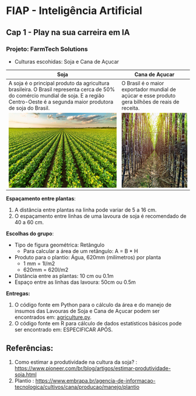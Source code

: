 # FIAP - Inteligência Artificial
## Cap 1 - Play na sua carreira em IA

### Projeto: FarmTech Solutions

* Culturas escohidas: Soja e Cana de Açucar


| Soja                                                                                                                                                                                          | Cana de Açucar                                                                                    |
|-----------------------------------------------------------------------------------------------------------------------------------------------------------------------------------------------|---------------------------------------------------------------------------------------------------|
| A soja é o principal produto da agricultura brasileira. O Brasil representa cerca de 50% do comércio mundial de soja.  E a região Centro-Oeste é a segunda maior produtora de soja do Brasil. | O Brasil é o maior exportador mundial de açúcar e esse produto gera bilhões de reais de receita.  |
| <img alt="Soja" src="./img/soja.jpeg" width="320" height="205" />                                                                                                                             | <img alt="Cana de Açucar" src="./img/cana.jpg" width="320" height="205" />                        |

**Espaçamento entre plantas**:
1. A distância entre plantas na linha pode variar de 5 a 16 cm. 
2. O espaçamento entre linhas de uma lavoura de soja é recomendado de 40 a 60 cm.

**Escolhas do grupo**:

* Tipo de figura geométrica: Retângulo
  * Para calcular a área de um retângulo: A = B * H 
* Produto para o plantio: Água, 620mm (milímetros) por planta
  * 1 mm = 1l/m2
  * 620mm = 620l/m2
* Distância entre as plantas: 10 cm ou 0.1m
* Espaço entre as linhas das lavoura: 50cm ou 0.5m

**Entregas:**

1. O código fonte em Python para o cálculo da área e do manejo de insumos das Lavouras de Soja e Cana de Açucar podem ser encontrados em: [agriculture.py](source/main.py).
2. O código fonte em R para cálculo de dados estatísticos básicos pode ser encontrado em: ESPECIFICAR APÓS.

## Referências:

1. Como estimar a produtividade na cultura da soja? : https://www.pioneer.com/br/blog/artigos/estimar-produtividade-soja.html
2. Plantio : https://www.embrapa.br/agencia-de-informacao-tecnologica/cultivos/cana/producao/manejo/plantio



